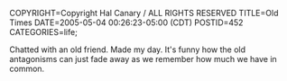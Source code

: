COPYRIGHT=Copyright Hal Canary / ALL RIGHTS RESERVED
TITLE=Old Times
DATE=2005-05-04 00:26:23-05:00 (CDT)
POSTID=452
CATEGORIES=life;

Chatted with an old friend. Made my day. It's funny how the old antagonisms can just fade away as we remember how much we have in common.
